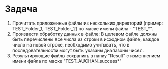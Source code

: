 # Задача
1. Прочитать приложенные файлы из нескольких директорий (пример: TEST_Folder_1, TEST_Folder_2) по маске имени файла - "TEST_*".
2. Произвести обработку данных в файле: В целевом файле должны быть перечиcлены все числа из строки в исходном файле, каждое число на новой строке, необходимо учитывать, что в последовательности могут быть указаны диапазоны чисел.
3. Результирующие файлы сохранить в папку "Result" с изменнением имени файла по маске "TEST_AUCHAN_success*"
